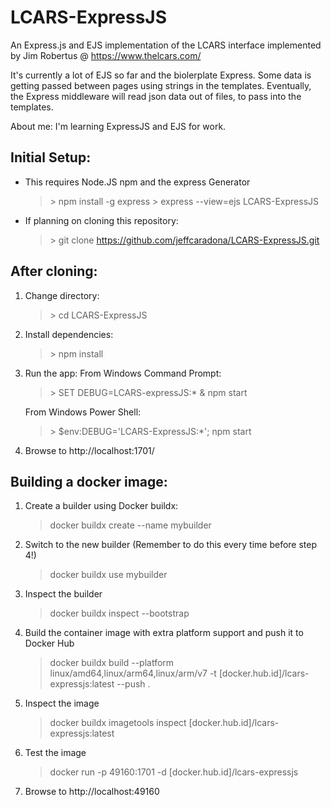# LCARS-ExpressJS
An Express.js and EJS implementation of the LCARS interface implemented  by Jim Robertus @ https://www.thelcars.com/

It's currently a lot of EJS so far and the biolerplate Express. Some data is getting passed between pages using strings in the templates. Eventually, the Express middleware will read json data out of files, to pass into the templates.

About me: I'm learning ExpressJS and EJS for work.

## Initial Setup:

- This requires Node.JS npm and the express Generator
    >&gt; npm install -g express
    >&gt;  express --view=ejs LCARS-ExpressJS
- If planning on cloning this repository:
    >&gt;  git clone https://github.com/jeffcaradona/LCARS-ExpressJS.git
## After cloning:

1. Change directory:
    >&gt;  cd LCARS-ExpressJS
2. Install dependencies:
    >&gt;  npm install
3.  Run the app:
    From Windows Command Prompt:
    >&gt;  SET DEBUG=LCARS-expressJS:* & npm start
    
    From Windows Power Shell:    
    >&gt;  $env:DEBUG='LCARS-ExpressJS:*'; npm start
4. Browse to http://localhost:1701/

## Building a docker image:
1. Create a builder using Docker buildx:
    > docker buildx create --name mybuilder
2. Switch to the new builder (Remember to do this every time before step 4!)
    > docker buildx use mybuilder
3. Inspect the builder
    > docker buildx inspect --bootstrap
4. Build the container image with extra platform support and push it to Docker Hub
    > docker buildx build --platform linux/amd64,linux/arm64,linux/arm/v7 -t [docker.hub.id]/lcars-expressjs:latest --push .
5. Inspect the image
    > docker buildx imagetools inspect [docker.hub.id]/lcars-expressjs:latest
6. Test the image
    > docker run -p 49160:1701 -d [docker.hub.id]/lcars-expressjs
7. Browse to http://localhost:49160

